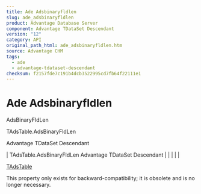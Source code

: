 ```yaml
---
title: Ade Adsbinaryfldlen
slug: ade_adsbinaryfldlen
product: Advantage Database Server
component: Advantage TDataSet Descendant
version: "12"
category: API
original_path_html: ade_adsbinaryfldlen.htm
source: Advantage CHM
tags:
  - ade
  - advantage-tdataset-descendant
checksum: f2157fde7c191b4dcb3522995cd7fb64f22111e1
---
```


# Ade Adsbinaryfldlen

AdsBinaryFldLen

TAdsTable.AdsBinaryFldLen

Advantage TDataSet Descendant

| TAdsTable.AdsBinaryFldLen  Advantage TDataSet Descendant |  |  |  |  |

[TAdsTable](ade_tadstable_7.md)

This property only exists for backward-compatibility; it is obsolete and is no longer necessary.
